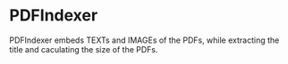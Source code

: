 # PDFIndexer
 PDFIndexer embeds TEXTs and IMAGEs of the PDFs, while extracting the title and caculating the size of the PDFs.
